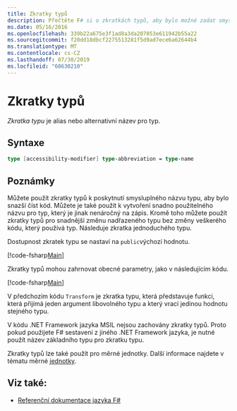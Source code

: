 ```yaml
---
title: Zkratky typů
description: Přečtěte F# si o zkratkách typů, aby bylo možné zadat smysluplnější název, aby bylo snazší číst kód.
ms.date: 05/16/2016
ms.openlocfilehash: 339b22a675e3f1ad8a3da207053e611942b55a22
ms.sourcegitcommit: f20dd18dbcf2275513281f5d9ad7ece6a62644b4
ms.translationtype: MT
ms.contentlocale: cs-CZ
ms.lasthandoff: 07/30/2019
ms.locfileid: "68630210"
---
```

# <a name="type-abbreviations"></a>Zkratky typů

*Zkratka typu* je alias nebo alternativní název pro typ.

## <a name="syntax"></a>Syntaxe

```fsharp
type [accessibility-modifier] type-abbreviation = type-name
```

## <a name="remarks"></a>Poznámky

Můžete použít zkratky typů k poskytnutí smysluplného názvu typu, aby bylo snazší číst kód. Můžete je také použít k vytvoření snadno použitelného názvu pro typ, který je jinak nenáročný na zápis. Kromě toho můžete použít zkratky typů pro snadnější změnu nadřazeného typu bez změny veškerého kódu, který používá typ. Následuje zkratka jednoduchého typu.

Dostupnost zkratek typu se nastaví na `public`výchozí hodnotu.

[!code-fsharp[Main](~/samples/snippets/fsharp/lang-ref-1/snippet2301.fs)]

Zkratky typů mohou zahrnovat obecné parametry, jako v následujícím kódu.

[!code-fsharp[Main](~/samples/snippets/fsharp/lang-ref-1/snippet2302.fs)]

V předchozím kódu `Transform` je zkratka typu, která představuje funkci, která přijímá jeden argument libovolného typu a který vrací jedinou hodnotu stejného typu.

V kódu .NET Framework jazyka MSIL nejsou zachovány zkratky typů. Proto pokud použijete F# sestavení z jiného .NET Framework jazyka, je nutné použít název základního typu pro zkratku typu.

Zkratky typů lze také použít pro měrné jednotky. Další informace najdete v tématu měrné [jednotky](units-of-measure.md).

## <a name="see-also"></a>Viz také:

- [Referenční dokumentace jazyka F#](index.md)
